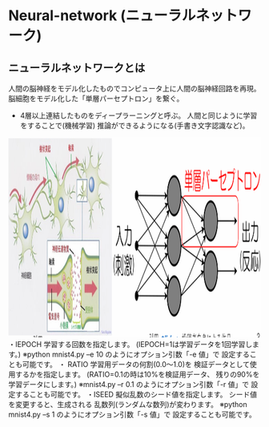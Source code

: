 # Neural-network (ニューラルネットワーク)
## ニューラルネットワークとは
 人間の脳神経をモデル化したものでコンピュータ上に人間の脳神経回路を再現。
 脳細胞をモデル化した「単層パーセプトロン」を繋ぐ。
 * 4層以上連結したものをディープラーニングと呼ぶ。
 人間と同じように学習をすることで(機械学習)
 推論ができるようになる(手書き文字認識など)。
<img src="p1.png" height="400px" width ="700px">
・IEPOCH
学習する回数を指定します。
(IEPOCH=1は学習データを1回学習します。)
 ※python mnist4.py –e 10
のようにオプション引数「-e 値」で
設定することも可能です。
・ RATIO
学習用データの何割(0.0〜1.0)を
検証データとして使用するかを指定します。
(RATIO=0.1の時は10%を検証用データ、
残りの90%を学習データにします。)
 ※mnist4.py –r 0.1
のようにオプション引数「-r 値」で
設定することも可能です。
・ISEED
擬似乱数のシード値を指定します。
シード値を変更すると、生成される
乱数列(ランダムな数列)が変わります。
※python mnist4.py –s 1
のようにオプション引数「-s 値」で
設定することも可能です。
